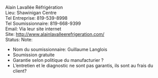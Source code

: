 Alain Lavallée Réfrigération  
Lieu: Shawinigan Centre  
Tel Entreprise: 819-539-8998  
Tel Soumissionnaire: 819-668-9399  
Email: Via leur site internet  
Site: http://www.alainlavalleerefrigeration.com/  
Status: 
Note:
- Nom du soumissionnaire: Guillaume Langlois
- Soumission gratuite  
- Garantie selon politique du manufacturier ?
- L’entretien et le diagnostic ne sont pas garantis, ils sont au frais du client?